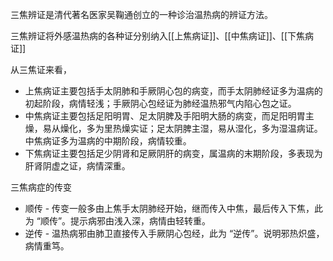 三焦辨证是清代著名医家吴鞠通创立的一种诊治温热病的辨证方法。

三焦辨证将外感温热病的各种证分别纳入[[上焦病证]]、[[中焦病证]]、[[下焦病证]]

从三焦证来看，
- 上焦病证主要包括手太阴肺和手厥阴心包的病变，而手太阴肺经证多为温病的初起阶段，病情轻浅；手厥阴心包经证为肺经温热邪气内陷心包之证。
- 中焦病证主要包括足阳明胃、足太阴脾及手阳明大肠的病变，而足阳明胃主燥，易从燥化，多为里热燥实证；足太阴脾主湿，易从湿化，多为湿温病证。中焦病证多为温病的中期阶段，病情较重。
- 下焦病证主要包括足少阴肾和足厥阴肝的病变，属温病的末期阶段，多表现为肝肾阴虚之证，病情深重。

三焦病症的传变
- 顺传 - 传变一般多由上焦手太阴肺经开始，继而传入中焦，最后传入下焦，此为 “顺传”。提示病邪由浅入深，病情由轻转重。
- 逆传 - 温热病邪由肺卫直接传入手厥阴心包经，此为 “逆传”。说明邪热炽盛，病情重笃。